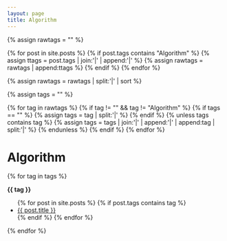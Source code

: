 ```yaml
---
layout: page
title: Algorithm
---
```


{% assign rawtags = "" %}

{% for post in site.posts %}
  {% if post.tags contains "Algorithm" %}
  {% assign ttags = post.tags | join:'|' | append:'|' %}
  {% assign rawtags = rawtags | append:ttags %}
  {% endif %}
{% endfor %}

{% assign rawtags = rawtags | split:'|' | sort %}

{% assign tags = "" %}

{% for tag in rawtags %}
  {% if tag != "" && tag != "Algorithm" %}
    {% if tags == "" %}
    {% assign tags = tag | split:'|' %}
    {% endif %}
  {% unless tags contains tag %}
    {% assign tags = tags | join:'|' | append:'|' | append:tag | split:'|' %}
  {% endunless %}
  {% endif %}
{% endfor %}

# Algorithm

{% for tag in tags %}
<p id="{{ tag | slugify }}"><b>{{ tag }}</b></p>
<ul>
  {% for post in site.posts %}
  {% if post.tags contains tag %}
  <li>
      <a href="{{ post.url }}">
        {{ post.title }}
      </a>
  </li>
  {% endif %}
  {% endfor %}
</ul>
{% endfor %}

